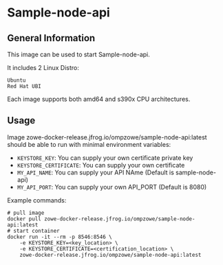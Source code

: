 # Sample-node-api

## General Information

This image can be used to start Sample-node-api.

It includes 2 Linux Distro:

    Ubuntu
    Red Hat UBI

Each image supports both amd64 and s390x CPU architectures.
## Usage

Image zowe-docker-release.jfrog.io/ompzowe/sample-node-api:latest should be able to run with minimal environment variables:

- `KEYSTORE_KEY`: You can supply your own certificate private key
- `KEYSTORE_CERTIFICATE`: You can supply your own certificate
- `MY_API_NAME`: You can supply your API NAme (Default is sample-node-api)
- `MY_API_PORT`: You can supply your own API_PORT (Default is 8080)

Example commands:

```
# pull image
docker pull zowe-docker-release.jfrog.io/ompzowe/sample-node-api:latest
# start container
docker run -it --rm -p 8546:8546 \
    -e KEYSTORE_KEY=<key_location> \
    -e KEYSTORE_CERTIFICATE=<certification_location> \
    zowe-docker-release.jfrog.io/ompzowe/sample-node-api:latest
```